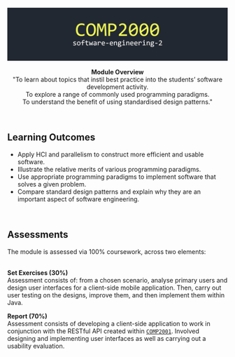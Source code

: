![title image](https://github.com/ORG4N/undergrad-study/blob/main/stage-02/software-engineering-2/docs/images/2000.png)

<p align="center"><strong>Module Overview</strong>
<br>
"To learn about topics that instil best practice into the students’ software development activity. <br> To explore a range of commonly used programming paradigms. <br> To understand the benefit of using standardised design patterns."
</p>
<br/>

<h2>Learning Outcomes</h2>

- Apply HCI and parallelism to construct more efficient and usable software.
- Illustrate the relative merits of various programming paradigms.
- Use appropriate programming paradigms to implement software that solves a given problem.
- Compare standard design patterns and explain why they are an important aspect of software engineering.

<br>

<h2>Assessments</h2>
The module is assessed via 100% coursework, across two elements:

<br>
<br>

<b> Set Exercises (30%) </b>
<br>
Assessment consists of: from a chosen scenario, analyse primary users and design user interfaces for a client-side mobile application. Then, carry out user testing on the designs, improve them, and then implement them within Java.

<b> Report (70%) </b>
<br>
Assessment consists of developing a client-side application to work in conjunction with the RESTful API created within [`COMP2001`](https://github.com/ORG4N/information-management-and-retrieval). Involved designing and implementing user interfaces as well as carrying out a usability evaluation.
